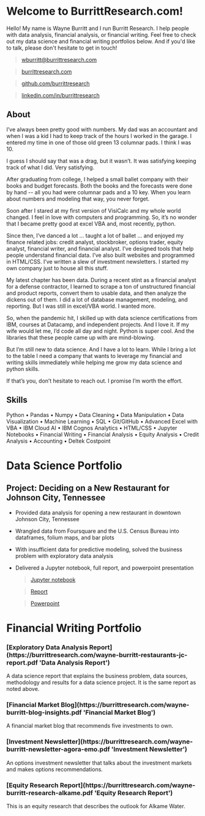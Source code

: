 <h1>Welcome to BurrittResearch.com!</h1>

Hello! My name is Wayne Burritt and I run Burritt Research. I help people with data analysis, financial analysis, or financial writing. Feel free to check out my data science and financial writing portfolios below. And if you'd like to talk, please don't hesitate to get in touch!

> [wburritt@burrittresearch.com](mailto:wburritt@burrittresearch.com?subject=Info)

> [burrittresearch.com](https://burrittresearch.com)

> [github.com/burrittresearch](https://github.com/burrittresearch)

> [linkedin.com/in/burrittresearch](https://www.linkedin.com/in/burrittresearch)

<h2>About</h2>

I’ve always been pretty good with numbers. My dad was an accountant and when I was a kid I had to keep track of the hours I worked in the garage. I entered my time in one of those old green 13 columnar pads. I think I was 10.

I guess I should say that was a drag, but it wasn’t. It was satisfying keeping track of what I did. Very satisfying.

After graduating from college, I helped a small ballet company with their books and budget forecasts. Both the books and the forecasts were done by hand -- all you had were columnar pads and a 10 key. When you learn about numbers and modeling that way, you never forget.

Soon after I stared at my first version of VisiCalc and my whole world changed. I feel in love with computers and programming. So, it’s no wonder that I became pretty good at excel VBA and, most recently, python.

Since then, I’ve danced a lot … taught a lot of ballet … and enjoyed my finance related jobs: credit analyst, stockbroker, options trader, equity analyst, financial writer, and financial analyst. I’ve designed tools that help people understand financial data. I’ve also built websites and programmed in HTML/CSS. I’ve written a slew of investment newsletters. I started my own company just to house all this stuff.

My latest chapter has been data. During a recent stint as a financial analyst for a defense contractor, I learned to scrape a ton of unstructured financial and product reports, convert them to usable data, and then analyze the dickens out of them. I did a lot of database management, modeling, and reporting. But I was still in excel/VBA world. I wanted more.

So, when the pandemic hit, I skilled up with data science certifications from IBM, courses at Datacamp, and independent projects. And I love it. If my wife would let me, I’d code all day and night. Python is super cool. And the libraries that these people came up with are mind-blowing.

But I’m still new to data science. And I have a lot to learn. While I bring a lot to the table I need a company that wants to leverage my financial and writing skills immediately while helping me grow my data science and python skills.

If that’s you, don’t hesitate to reach out. I promise I’m worth the effort.

<h2>Skills</h2>

Python • Pandas • Numpy • Data Cleaning • Data Manipulation • Data Visualization • Machine Learning • SQL • Git/GitHub • Advanced Excel with VBA • IBM Cloud AI • IBM Cognos Analytics • HTML/CSS • Jupyter Notebooks • Financial Writing • Financial Analysis • Equity Analysis • Credit Analysis • Accounting • Deltek Costpoint 

<h1>Data Science Portfolio</h1>

## Project: Deciding on a New Restaurant for Johnson City, Tennessee

* Provided data analysis for opening a new restaurant in downtown Johnson City, Tennessee
* Wrangled data from Foursquare and the U.S. Census Bureau into dataframes, folium maps, and bar plots
* With insufficient data for predictive modeling, solved the business problem with exploratory data analysis
* Delivered a Jupyter notebook, full report, and powerpoint presentation
    
    > [Jupyter notebook](https://github.com/burrittresearch/restaurants-johnson-city/blob/master/restaurants-jc-notebook.ipynb 'Notebook')
    
    > [Report](https://github.com/burrittresearch/restaurants-johnson-city/blob/master/restaurants-jc-report.pdf 'Report')
    
    > [Powerpoint](https://github.com/burrittresearch/restaurants-johnson-city/blob/master/restaurants-jc-presentation.pdf 'Presentation')

<h1>Financial Writing Portfolio</h1>

<h3>[Exploratory Data Analysis Report](https://burrittresearch.com/wayne-burritt-restaurants-jc-report.pdf 'Data Analysis Report')</h3>

A data science report that explains the business problem, data sources, methodology and results for a data science project. It is the same report as noted above.

<h3>[Financial Market Blog](https://burrittresearch.com/wayne-burritt-blog-insights.pdf 'Financial Market Blog')</h3>

A financial market blog that recommends five investments to own.

<h3>[Investment Newsletter](https://burrittresearch.com/wayne-burritt-newsletter-agora-emo.pdf 'Investment Newsletter')</h3>

An options investment newsletter that talks about the investment markets and makes options recommendations.

<h3>[Equity Research Report](https://burrittresearch.com/wayne-burritt-research-alkame.pdf 'Equity Research Report')</h3>

This is an equity research that describes the outlook for Alkame Water.
